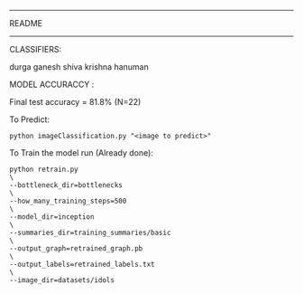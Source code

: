 ****************
README
****************

CLASSIFIERS:

durga
ganesh
shiva
krishna
hanuman


MODEL ACCURACCY :

Final test accuracy = 81.8% (N=22)

To Predict:

    python imageClassification.py "<image to predict>"

To Train the model run (Already done):

    python retrain.py
    \
    --bottleneck_dir=bottlenecks
    \
    --how_many_training_steps=500
    \
    --model_dir=inception
    \
    --summaries_dir=training_summaries/basic
    \
    --output_graph=retrained_graph.pb
    \
    --output_labels=retrained_labels.txt
    \
    --image_dir=datasets/idols



